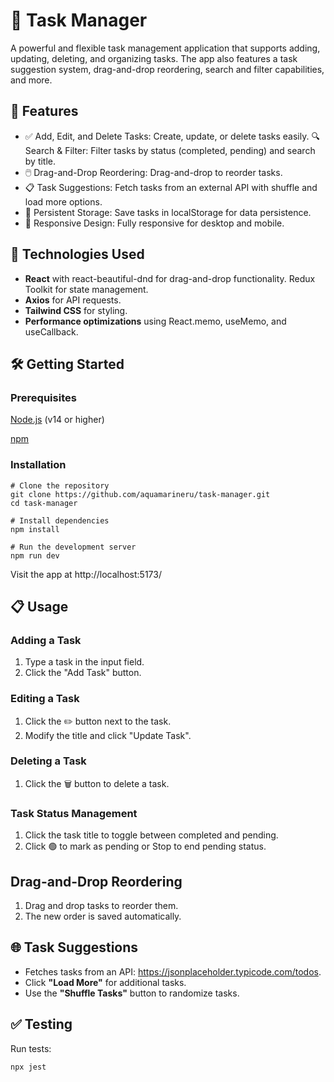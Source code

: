 # 📝 Task Manager

A powerful and flexible task management application that supports adding, updating, deleting, and organizing tasks. The app also features a task suggestion system, drag-and-drop reordering, search and filter capabilities, and more.


## 🌟 Features

- ✅ Add, Edit, and Delete Tasks: Create, update, or delete tasks easily.
🔍 Search & Filter: Filter tasks by status (completed, pending) and search by title.
- 🖱️ Drag-and-Drop Reordering: Drag-and-drop to reorder tasks.
- 📋 Task Suggestions: Fetch tasks from an external API with shuffle and load more options.
- 💾 Persistent Storage: Save tasks in localStorage for data persistence.
- 📱 Responsive Design: Fully responsive for desktop and mobile.

## 🚀 Technologies Used

- **React** with react-beautiful-dnd for drag-and-drop functionality.
Redux Toolkit for state management.
- **Axios** for API requests.
- **Tailwind CSS** for styling.
- **Performance optimizations** using React.memo, useMemo, and useCallback.

## 🛠️ Getting Started

### Prerequisites
[Node.js](https://nodejs.org/en) (v14 or higher)

[npm](https://www.npmjs.com/)

### Installation

````
# Clone the repository
git clone https://github.com/aquamarineru/task-manager.git
cd task-manager

# Install dependencies
npm install

# Run the development server
npm run dev

````
Visit the app at http://localhost:5173/

## 📋 Usage
### Adding a Task
1. Type a task in the input field.
2. Click the "Add Task" button.
### Editing a Task
1. Click the ✏️ button next to the task.
2. Modify the title and click "Update Task".
### Deleting a Task
1. Click the 🗑️ button to delete a task.
### Task Status Management
1. Click the task title to toggle between completed and pending.
2. Click 🟢 to mark as pending or Stop to end pending status.
## Drag-and-Drop Reordering
1. Drag and drop tasks to reorder them.
2. The new order is saved automatically.

## 🌐 Task Suggestions
- Fetches tasks from an API: https://jsonplaceholder.typicode.com/todos.
- Click **"Load More"** for additional tasks.
- Use the **"Shuffle Tasks"** button to randomize tasks.

## ✅ Testing

Run tests:
````
npx jest 
````
